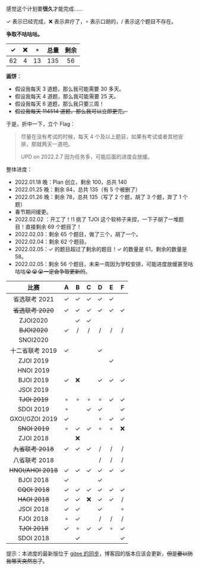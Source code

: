 感觉这个计划要**很久**才能完成……

$\checkmark$ 表示已经完成，❌ 表示弃疗了，$\circ$ 表示口胡的，/ 表示这个题目不存在。

**争取不咕咕咕。**

| $\checkmark$ |  ❌   | $\circ$ | 总量  | 剩余 |
| :----------: | :--: | :-----: | :---: | :--: |
|     $62$     | $4$  |  $13$   | $135$ | $56$ |

**画饼**：

- 假设我每天 $3$ 道题，那么我可能需要 $30$ 多天。
- 假设我每天 $4$ 道题，那么我可能需要 $25$ 天。
- 假设我每天 $6$ 道题，那么我只要三周！
- ~~假设我每天 $114514$ 道题，那么我可以立即更完。~~

于是，折中一下，立个 Flag：

> 尽量在没有考试的时候，每天 $4$ 个及以上题目，如果有考试或者其他安排，那就两天一道吧。
>
> UPD on 2022.2.7 因为任务多，可能后面的进度会放缓。

整体进度：

- $\text{2022.01.18}$ 晚：Plan 创立，剩余 $100$，总共 $140$
- $\text{2022.01.25}$ 晚：剩余 $84$，总共 $135$（有 $5$ 个被删了）
- $\text{2022.01.26}$ 晚：剩余 $78$，总共 $135$（写了 $2$ 个题，胡了 $3$ 个题，弃了 $1$ 个题）
- 春节期间缓更。
- $\text{2022.02.02}$ ：开工了！!1 挑了 TJOI 这个软柿子来捏，一下子胡了一堆题目！直接剩余 $69$ 个题目了！
- $\text{2022.02.03}$：剩余 $65$ 个题目，做了三个，胡了一个。
- $\text{2022.02.04}$：剩余 $62$ 个题目。
- $\text{2022.02.05}$：$\checkmark$ 的题目超过了剩余的题目！$\checkmark$ 的数量是 $61$，剩余的数量是 $58$。
- $\text{2022.02.05}$：剩余 $56$ 个题目，未来一周因为学校安排，可能进度放缓甚至咕咕咕😭😭😭~~一定会争取更新的~~。

|        比赛        |      A       |      B       |      C       |      D       |      E       |      F       |
| :----------------: | :----------: | :----------: | :----------: | :----------: | :----------: | :----------: |
|   省选联考 2021    | $\checkmark$ | $\checkmark$ | $\checkmark$ | $\checkmark$ | $\checkmark$ |              |
| ~~省选联考 2020~~  | $\checkmark$ | $\checkmark$ | $\checkmark$ | $\checkmark$ | $\checkmark$ | $\checkmark$ |
|      ZJOI2020      |              | $\checkmark$ | $\checkmark$ |              |              |              |
|    ~~BJOI2020~~    | $\checkmark$ |      /       |      /       |      /       |      /       |      /       |
|      SNOI2020      |              |              |              |              |              |              |
|  十二省联考 2019   | $\checkmark$ |              |              | $\checkmark$ |              |              |
|     ZJOI 2019      |              |              |              |              | $\checkmark$ |              |
|     HNOI 2019      |              |              |              |              |              |              |
|     BJOI 2019      | $\checkmark$ |      ❌       |              | $\checkmark$ | $\checkmark$ | $\checkmark$ |
|     JSOI 2019      |              |              |              |              |              |              |
|   ~~TJOI 2019~~    |   $\circ$    |   $\circ$    |   $\circ$    |   $\circ$    | $\checkmark$ | $\checkmark$ |
|     SDOI 2019      |   $\circ$    |              | $\checkmark$ | $\checkmark$ |              | $\checkmark$ |
|   GXOI/GZOI 2019   | $\checkmark$ |              |              |   $\circ$    | $\checkmark$ | $\checkmark$ |
|   ~~SNOI 2019~~    |   $\circ$    | $\checkmark$ | $\checkmark$ |   $\circ$    |   $\circ$    |      ❌       |
|     ZJOI 2018      |              |      ❌       |              |              |              |              |
| ~~九省联考 2018~~  | $\checkmark$ | $\checkmark$ | $\checkmark$ |      /       |      /       |      /       |
|   八省联考 2018    |              |              |              |      /       |      /       |      /       |
| ~~HNOI/AHOI 2018~~ | $\checkmark$ | $\checkmark$ | $\checkmark$ | $\checkmark$ | $\checkmark$ | $\checkmark$ |
|     BJOI 2018      | $\checkmark$ |              |              | $\checkmark$ |              |              |
|   ~~CQOI 2018~~    | $\checkmark$ | $\checkmark$ | $\checkmark$ | $\checkmark$ | $\checkmark$ | $\checkmark$ |
|   ~~HAOI 2018~~    | $\checkmark$ | $\checkmark$ |      ❌       | $\checkmark$ | $\checkmark$ |      /       |
|     JSOI 2018      | $\checkmark$ | $\checkmark$ |              | $\checkmark$ |              |   $\circ$    |
|     FJOI 2018      |   $\circ$    | $\checkmark$ |              |      /       |      /       |      /       |
|   ~~TJOI 2018~~    | $\checkmark$ |   $\circ$    | $\checkmark$ | $\checkmark$ |   $\circ$    | $\checkmark$ |
|     SDOI 2018      |              | $\checkmark$ |              |              |              | $\checkmark$ |

提示：本进度的最新版位于 [gitee 的同步](https://gitee.com/yinjinrun/code-public-2/blob/master/Plan.md)，博客园的版本应该会更新，~~但是要以防我哪天突然忘了~~。